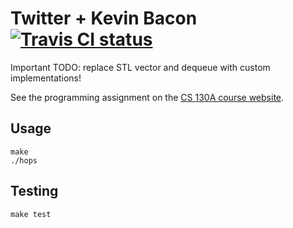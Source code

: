 <h1>
  Twitter + Kevin Bacon
  <a href="http://travis-ci.org/ariofrio/cs130a-fall12-pa3">
    <img alt="Travis CI status" 
      src="https://secure.travis-ci.org/ariofrio/cs130a-fall12-pa3.png">
  </a>
</h1>

Important TODO: replace STL vector and dequeue with custom implementations!

See the programming assignment on the [CS 130A course website][pdf].

  [pdf]: http://cs.ucsb.edu/~koc/cs130a/hwex/pa3.pdf

## Usage

    make
    ./hops

## Testing

    make test

